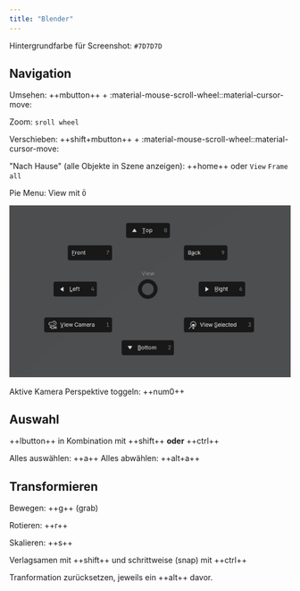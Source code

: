 ```yaml
---
title: "Blender"
---
```


Hintergrundfarbe für Screenshot: `#7D7D7D`

## Navigation

Umsehen: ++mbutton++ + :material-mouse-scroll-wheel::material-cursor-move:

Zoom: `sroll wheel`

Verschieben: ++shift+mbutton++ + :material-mouse-scroll-wheel::material-cursor-move:

"Nach Hause" (alle Objekte in Szene anzeigen): ++home++ oder `View` `Frame all`

Pie Menu: View mit `Ö`

![pie-menu-view](./images/pie-menu-view.png)

Aktive Kamera Perspektive toggeln: ++num0++

## Auswahl

++lbutton++ in Kombination mit ++shift++ **oder** ++ctrl++

Alles auswählen: ++a++
Alles abwählen: ++alt+a++

## Transformieren

Bewegen: ++g++ (grab)

Rotieren: ++r++

Skalieren: ++s++

Verlagsamen mit ++shift++ und schrittweise (snap) mit ++ctrl++

Tranformation zurücksetzen, jeweils ein ++alt++ davor.
